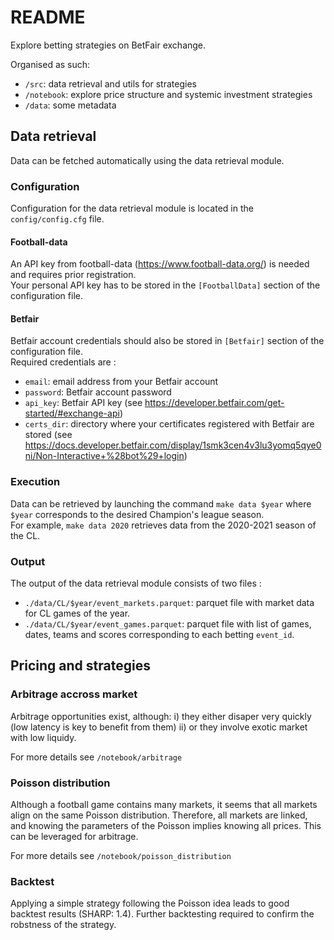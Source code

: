 # README

Explore betting strategies on BetFair exchange. 

Organised as such:
* `/src`: data retrieval and utils for strategies
* `/notebook`: explore price structure and systemic investment strategies
* `/data`: some metadata

## Data retrieval
Data can be fetched automatically using the data retrieval module.

### Configuration
Configuration for the data retrieval module is located in the `config/config.cfg` file.

#### Football-data
An API key from football-data (https://www.football-data.org/) is needed and requires prior registration.  
Your personal API key has to be stored in the `[FootballData]` section of the configuration file.

#### Betfair
Betfair account credentials should also be stored in `[Betfair]` section of the configuration file.  
Required credentials are :  
- `email`: email address from your Betfair account
- `password`: Betfair account password
- `api_key`: Betfair API key (see https://developer.betfair.com/get-started/#exchange-api)
- `certs_dir`: directory where your certificates registered with Betfair are stored (see https://docs.developer.betfair.com/display/1smk3cen4v3lu3yomq5qye0ni/Non-Interactive+%28bot%29+login)

### Execution
Data can be retrieved by launching the command `make data $year` where `$year` corresponds to the desired Champion's league season.  
For example, `make data 2020` retrieves data from the 2020-2021 season of the CL.

### Output
The output of the data retrieval module consists of two files :
- `./data/CL/$year/event_markets.parquet`: parquet file with market data for CL games of the year.
- `./data/CL/$year/event_games.parquet`: parquet file with list of games, dates, teams and scores corresponding to each betting `event_id`.

## Pricing and strategies

### Arbitrage accross market
Arbitrage opportunities exist, although:
i) they either disaper very quickly (low latency is key to benefit from them)
ii) or they involve exotic market with low liquidy.

For more details see `/notebook/arbitrage`

### Poisson distribution
Although a football game contains many markets, it seems that all markets align on the same Poisson distribution. Therefore, all markets are linked, and knowing the parameters of the Poisson implies knowing all prices. This can be leveraged for arbitrage.

For more details see `/notebook/poisson_distribution`

### Backtest
Applying a simple strategy following the Poisson idea leads to good backtest results (SHARP: 1.4). Further backtesting required to confirm the robstness of the strategy.

